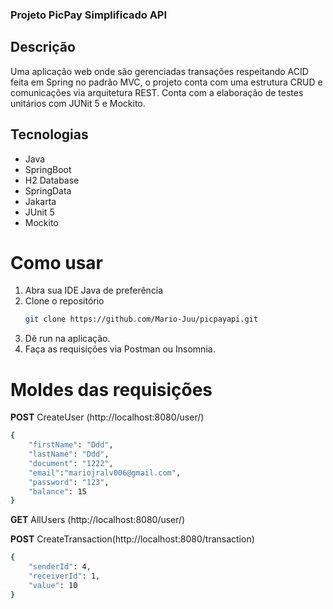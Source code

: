 ###  Projeto PicPay Simplificado API
## Descrição
Uma aplicação web onde são gerenciadas transações respeitando ACID feita em Spring no padrão MVC, o projeto conta com uma estrutura CRUD e comunicações via arquitetura REST. Conta com a elaboração de testes unitários com JUNit 5 e Mockito.

## Tecnologias
- Java
- SpringBoot
- H2 Database
- SpringData
- Jakarta
- JUnit 5
- Mockito

# Como usar
1. Abra sua IDE Java de preferência
2. Clone o repositório
   ```sh
   git clone https://github.com/Mario-Juu/picpayapi.git
   ```
3. Dê run na aplicação.
4. Faça as requisições via Postman ou Insomnia.

# Moldes das requisições
**POST** CreateUser (http://localhost:8080/user/)
```sh
{
	"firstName": "Ddd",
	"lastName": "Ddd",
	"document": "1222",
	"email":"mariojralv006@gmail.com",
	"password": "123",
	"balance": 15
}
```
**GET** AllUsers (http://localhost:8080/user/)

**POST** CreateTransaction(http://localhost:8080/transaction)
```sh
{
	"senderId": 4,
	"receiverId": 1,
	"value": 10
}
```


 
